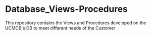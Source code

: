 # Database_Views-Procedures
This repository contains the Views and Procedures developed  on the UCMDB's DB to meet different needs of the Customer
